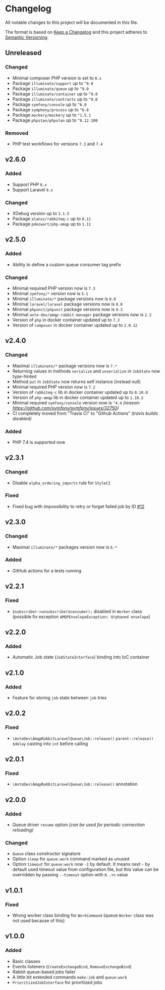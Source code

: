 # Changelog

All notable changes to this project will be documented in this file.

The format is based on [Keep a Changelog][keepachangelog] and this project adheres to [Semantic Versioning][semver].

## Unreleased

### Changed

- Minimal composer PHP version is set to `8.x`
- Package `illuminate/support` up to `^9.0`
- Package `illuminate/queue` up to `^9.0`
- Package `illuminate/container` up to `^9.0`
- Package `illuminate/contracts` up to `^9.0`
- Package `symfony/console` up to `^6.0`
- Package `symphony/process` up to `^6.0`
- Package `mockery/mockery` up to `^1.5.1`
- Package `phpstan/phpstan` up to `^0.12.100`

### Removed

- PHP test workflows for versions `7.3` and `7.4`

## v2.6.0

### Added

- Support PHP `8.x`
- Support Laravel `9.x`

### Changed

- XDebug version up to `3.1.5`
- Package `alanxz/rabbitmq-c` up to `0.11`
- Package `pdezwart/php-amqp` up to `1.11`

## v2.5.0

### Added

- Ability to define a custom queue consumer tag prefix

### Changed

- Minimal required PHP version now is `7.3`
- Minimal `symfony/*` version now is `5.1`
- Minimal `illuminate/*` package versions now is `8.0`
- Minimal `laravel/laravel` package versions now is `8.0`
- Minimal `phpunit/phpunit` package versions now is `9.3`
- Minimal `avto-dev/amqp-rabbit-manager` package versions now is `2.3`
- Version of `php` in docker container updated up to `7.3`
- Version of `composer` in docker container updated up to `2.0.12`

## v2.4.0

### Changed

- Maximal `illuminate/*` package versions now is `7.*`
- Returning values in methods `serialize` and `unserialize` in `JobState` now type-hinted
- Method `put` in `JobState` now returns self instance (instead null)
- Minimal required PHP version now is `7.2`
- Version of `rabbitmq-c` lib in docker container updated up to `0.10.0`
- Version of `php-amqp` lib in docker container updated up to `1.10.2`
- Minimal required `symfony/console` version now is `^4.4` _(reason: <https://github.com/symfony/symfony/issues/32750>)_
- CI completely moved from "Travis CI" to "Github Actions" _(travis builds disabled)_

### Added

- PHP 7.4 is supported now

## v2.3.1

### Changed

- Disable `alpha_ordering_imports` rule for `StyleCI`

### Fixed

- Fixed bug with impossibility to retry or forget failed job by ID [#12]

[#12]:https://github.com/avto-dev/amqp-rabbit-laravel-queue/issues/12

## v2.3.0

### Changed

- Maximal `illuminate/*` packages version now is `6.*`

### Added

- GitHub actions for a tests running

## v2.2.1

### Fixed

- `$subscriber->unsubscribe($consumer);` disabled in `Worker` class (possible fix exception `AMQPEnvelopeException: Orphaned envelope`)

## v2.2.0

### Added

- Automatic Job state (`JobStateInterface`) binding into IoC container

## v2.1.0

### Added

- Feature for storing `job` state between `job` tries

## v2.0.2

### Fixed

- `\AvtoDev\AmqpRabbitLaravelQueue\Job::release()` `parent::release()` `$delay` casting into `int` before calling

## v2.0.1

### Fixed

- `\AvtoDev\AmqpRabbitLaravelQueue\Job::release()` annotation

## v2.0.0

### Added

- Queue driver `resume` option _(can be used for periodic connection reloading)_

### Changed

- `Queue` class constructor signature
- Option `sleep` for `queue:work` command marked as unused
- Option `timeout` for `queue:work` now `-1` by default. It means next - by default used timeout value from configuration file, but this value can be overridden by passing `--timeout` option with `0..+n` value

## v1.0.1

### Fixed

- Wrong worker class binding for `WorkCommand` (queue `Worker` class was not used because of this)

## v1.0.0

### Added

- Basic classes
- Events listeners (`CreateExchangeBind`, `RemoveExchangeBind`)
- Rabbit queue-based jobs failer
- A little bit extended commands `make:job` and `queue:work`
- `PrioritizedJobInterface` for prioritized jobs

[keepachangelog]:https://keepachangelog.com/en/1.0.0/
[semver]:https://semver.org/spec/v2.0.0.html
